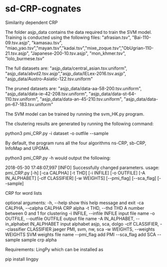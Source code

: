 # sd-CRP-cognates
Similarity dependent CRP

The folder asjp_data contains the data required to train the SVM model. Training is conducted using the following files: "afrasian.tsv", "Bai-110-09.tsv.asjp", "kamasau.tsv", "miao_yao.tsv","mayan.tsv","kadai.tsv","mixe_zoque.tsv","ObUgrian-110-21.tsv.asjp",  "Japanese-200-10.tsv.asjp", "mon_khmer.tsv", "lolo_burmese.tsv"

The full datasets are:
"asjp_data/central_asian.tsv.uniform",  "asjp_data/abvd2.tsv.asjp","asjp_data/IELex-2016.tsv.asjp", "asjp_data/Austro-Asiatic-122.tsv.uniform"

The pruned datasets are:
"asjp_data/data-aa-58-200.tsv.uniform", "asjp_data/data-ie-42-208.tsv.uniform", "asjp_data/data-st-64-110.tsv.uniform", "asjp_data/data-an-45-210.tsv.uniform", "asjp_data/data-pn-67-183.tsv.uniform"

The SVM model can be trained by running the svm_HK.py program.

The clsutering results are generated by running the following command:

python3 pmi_CRP.py -i dataset -o outfile --sample

By default, the program runs all the four algorithms ns-CRP, sb-CRP, InfoMap and UPGMA.

python3 pmi_CRP.py -h would output the following:

2018-05-30 17:48:07,997 [INFO] Successfully changed parameters.
usage: pmi_CRP.py [-h] [-ca CALPHA] [-t THD] [-i INFILE] [-o OUTFILE]
                  [-A IN_ALPHABET] [-clf CLASSIFIER] [-w WEIGHTS] [--pmi_flag]
                  [--sca_flag] [--sample]

CRP for word lists

optional arguments:
  -h, --help            show this help message and exit
  -ca CALPHA, --calpha CALPHA
                        CRP alpha
  -t THD, --thd THD     A number between 0 and 1 for clustering
  -i INFILE, --infile INFILE
                        input file name
  -o OUTFILE, --outfile OUTFILE
                        output file name
  -A IN_ALPHABET, --in_alphabet IN_ALPHABET
                        input alphabet asjp, sca, dolgo
  -clf CLASSIFIER, --classifier CLASSIFIER
                        jaeger PMI, svm, nw, sca
  -w WEIGHTS, --weights WEIGHTS
                        SVM weights file name
  --pmi_flag            add PMI
  --sca_flag            add SCA
  --sample              sample crp alpha

Requirements: LingPy which can be installed as

pip install lingpy



